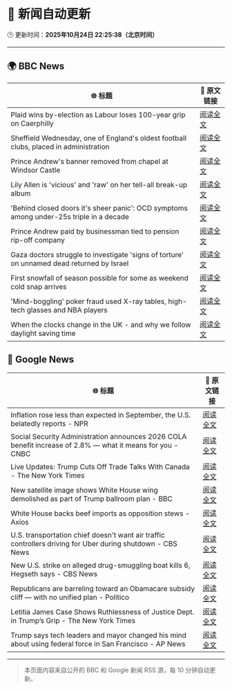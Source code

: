 # 🧠 新闻自动更新

🕒 更新时间：**2025年10月24日 22:25:38（北京时间）**

---

## 🌍 BBC News

| 🌐 标题 | 🔗 原文链接 |
|--------|-------------|
| Plaid wins by-election as Labour loses 100-year grip on Caerphilly | [阅读全文](https://www.bbc.com/news/articles/cd9klevy28qo?at_medium=RSS&at_campaign=rss) |
| Sheffield Wednesday, one of England's oldest football clubs, placed in administration | [阅读全文](https://www.bbc.com/sport/football/articles/c1lqmmml533o?at_medium=RSS&at_campaign=rss) |
| Prince Andrew's banner removed from chapel at Windsor Castle | [阅读全文](https://www.bbc.com/news/articles/c867j2wyxj0o?at_medium=RSS&at_campaign=rss) |
| Lily Allen is 'vicious' and 'raw' on her tell-all break-up album | [阅读全文](https://www.bbc.com/news/articles/c5ypgze4l2zo?at_medium=RSS&at_campaign=rss) |
| 'Behind closed doors it's sheer panic': OCD symptoms among under-25s triple in a decade | [阅读全文](https://www.bbc.com/news/articles/cdr612zrl0no?at_medium=RSS&at_campaign=rss) |
| Prince Andrew paid by businessman tied to pension rip-off company | [阅读全文](https://www.bbc.com/news/articles/cy5qrp2wne4o?at_medium=RSS&at_campaign=rss) |
| Gaza doctors struggle to investigate 'signs of torture' on unnamed dead returned by Israel | [阅读全文](https://www.bbc.com/news/articles/c4gz3r46e37o?at_medium=RSS&at_campaign=rss) |
| First snowfall of season possible for some as weekend cold snap arrives | [阅读全文](https://www.bbc.com/weather/articles/cn40jdp7v98o?at_medium=RSS&at_campaign=rss) |
| 'Mind-boggling' poker fraud used X-ray tables, high-tech glasses and NBA players | [阅读全文](https://www.bbc.com/news/articles/cz6nd9wnzn6o?at_medium=RSS&at_campaign=rss) |
| When the clocks change in the UK  - and why we follow daylight saving time | [阅读全文](https://www.bbc.com/weather/articles/cm2zdzwy12do?at_medium=RSS&at_campaign=rss) |

## 📰 Google News

| 🌐 标题 | 🔗 原文链接 |
|--------|-------------|
| Inflation rose less than expected in September, the U.S. belatedly reports - NPR | [阅读全文](https://news.google.com/rss/articles/CBMikwFBVV95cUxNX3Q3aU1VNHBnSVJZYllPS3BzTE0yVklNME5GaXoyWWM0ZllJVE5LV1lmbzhqeVBxM3B2ZG1oRjcwRTR4QkU4RVlyRTBveTB5TnRBOHIwYkVTeEdudGZaeE9SVWlnTzJkQUV0Mm9pVFdNMWtSaXNaYUk3YUpzaloyTy1ZemcxZS1tRnh3eE1QRFNhOGc?oc=5) |
| Social Security Administration announces 2026 COLA benefit increase of 2.8% — what it means for you - CNBC | [阅读全文](https://news.google.com/rss/articles/CBMihwFBVV95cUxPTWRaaVJrV3d5UGtnWW0wRUV1RmNMM2FienBCaF9Ya3hEdktMRVllTi1ILW1hbTQ5dHRxcTNtUTAwa2NRV1RFTzFiX20zUTA4QnFhQlNGMjZCd2lJY2lZbkNjNnVFTzdzTVV6QWtZNHltSnFrekg0Z3lIeTBLRzVNU1M3blYxVEHSAYwBQVVfeXFMTmpTY3pUZ1ZLQzZ1RjM1ZU02Z0MwSUNvRzdlekJNWXVERm9KSDR4bnhpSGdrRDVlWjgwSEZ4VVF6bThWTUJrQXp6cS14dkFoek9mSUpqSTBYdnhyLXlsNDRkSXVzdjNERW5NZE4tYmEtOEd6ZEF4NmNXNWFySzVPeURGT2JkTVYyTnB2Ynk?oc=5) |
| Live Updates: Trump Cuts Off Trade Talks With Canada - The New York Times | [阅读全文](https://news.google.com/rss/articles/CBMibEFVX3lxTE5jQ2c0SWxQZTk4STZHMDJnWDBTUWhRMEJ3UW90WTBWalNXOUppb2I3ZjQ0SWRtZXRLdTFVN05jRVRDX0NhVTd4T2VXVmpwanZUenpRMDN3M2s3WFhYNkhmWlBFUkM2OThSVllQNA?oc=5) |
| New satellite image shows White House wing demolished as part of Trump ballroom plan - BBC | [阅读全文](https://news.google.com/rss/articles/CBMiVEFVX3lxTE1lVnlsTS1nZ2dCaUlWU0tKVXJrM19SZl80ZXFrYkRXckRoUVR3TTRZdVJDT3hZVnRRekoySzNsbUMxTENpZ1RyZ3ByeHJVM2tRVnRvcA?oc=5) |
| White House backs beef imports as opposition stews - Axios | [阅读全文](https://news.google.com/rss/articles/CBMiY0FVX3lxTE96bWRVNEpPZjJ2Y1ZBVmlxeUtFSnFsRmZVYUVMODloQzhrYjJ1RVdKazlpd3F1TUE1aThpWjhVZ1lCejFhdG1Oa0tIWDNUQ3VtRmVMcWZyVDdvUkxaSFhjYkx5NA?oc=5) |
| U.S. transportation chief doesn't want air traffic controllers driving for Uber during shutdown - CBS News | [阅读全文](https://news.google.com/rss/articles/CBMihwFBVV95cUxOaWd2SFR0TjVqVXB4ZGNaS1gyZU83QV94bXQ0UFlCMFRLNmhtZ1JRa2dIejdIeGp3bHNIaDJBNVhUVENWeDNyNHo2S1FEclBhaE5mUThGQW9aZmFCdDJYMERJZURYajRJZEEyVjloVmZwNFNwSG5Xd0xCVUE2OEFBUUc1cTNWZ1nSAYwBQVVfeXFMT3h1WXB6WEozRllxQ0FyS1RmUXJoSWFKTGZ1bHVERXoxaDVXeFVFaVhCajY2S2ZzeWJLZU5XdFdSYWMzWUU3eEdPMkxQSHNNLTU0VGtOQ1IzYjlkR0o5TV9BQy01UEx2QTFJV1VOYUR4ZF8yRzQyYnlYT0kxa3VfMVlfZ2ZRRjdGZnNsbXA?oc=5) |
| New U.S. strike on alleged drug-smuggling boat kills 6, Hegseth says - CBS News | [阅读全文](https://news.google.com/rss/articles/CBMiigFBVV95cUxPQ1JLUWg5dHJzSFFYSmZkWnlTWlNOeE1paDFZcUMzMDdxeFI0NDNfb3lNQUpfdnZCTGdxcWFncTI4U3djNTBNRGx6NGpRTTlhekJQWVdGRUFvb1QtbDZzMnBhSFFReV8tOEpvNlRuemxXak1fazV2cmJxZWZ5UXhhQ3I3REJkbThSUnfSAY8BQVVfeXFMTVdWampIVC1XRmF6OS1vRVBkSjRtS0M1SjBLbnY2MEkwblhvQ281Y1BrTTdfUHVUS1dhenRzZm95RGZSdFhFMmNiVHpiZUo0S0w2Q2xxSm03bi1ib3R2OTN0VXBpY1pSMGVBSjU4VlVudXV4Q2s0TUF2MUxhRmEyb0NlU2hXSmwyb2RxQlBhaHM?oc=5) |
| Republicans are barreling toward an Obamacare subsidy cliff — with no unified plan - Politico | [阅读全文](https://news.google.com/rss/articles/CBMinAFBVV95cUxOLWJfYXZtVElPdWNyNDdBNDRhaU9MSnNXa1h4bEVjcTFBNUtrZkMxcWdyQzRZNm81RXR5N2VaZVFrZlpwbFBsNEFsNHJNelh5SWVrTGdLdWJxLXNhVV9xRS1GcGVTNzF3ZWVEb2JRV3E2VVl6R21yVG53RExzaUJBZkp0eGxiVDFnZjdWRmZ3UEYzX1B6MGppeXhjUXY?oc=5) |
| Letitia James Case Shows Ruthlessness of Justice Dept. in Trump’s Grip - The New York Times | [阅读全文](https://news.google.com/rss/articles/CBMigAFBVV95cUxQcUlsaVBhMUdXS2NFZUZmUUVHdC1Eb2pKTWsxZVM5WTNoSjZhWmZPSFJ4MWM4RTJyaHA4di1vVHVlcHF3ZlItS1JqTTRuSDVsVXp2M0NSX3pfeTFzZW04MmpQaVFOdTNNT2hLdFEwVmtJQVB0U2dQeDhnWFNnYnpaNA?oc=5) |
| Trump says tech leaders and mayor changed his mind about using federal force in San Francisco - AP News | [阅读全文](https://news.google.com/rss/articles/CBMilgFBVV95cUxQUnJwajNQR3pQNVItYy1YZ29uU2IwSEI4bUFOWEN3T3NrYWxhckxpaXlrczlsT0cxaFhtQVFyeWtJMEZOTFA0akI3U3RZOXg1aTlLNTlWWUNIQmg5Mk9yZElpcjdPbkJZbEdFcldfU2dfbTE1NmZTSzZMRXNpeFRiVjBfVkUtYkVjTi1KZTlEZG80Um42YVE?oc=5) |

---
> 本页面内容来自公开的 BBC 和 Google 新闻 RSS 源，每 10 分钟自动更新。
